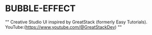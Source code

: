 # BUBBLE-EFFECT

""
Creative Studio UI inspired by GreatStack (formerly Easy Tutorials).
YouTube:(https://www.youtube.com/@GreatStackDev)
""
